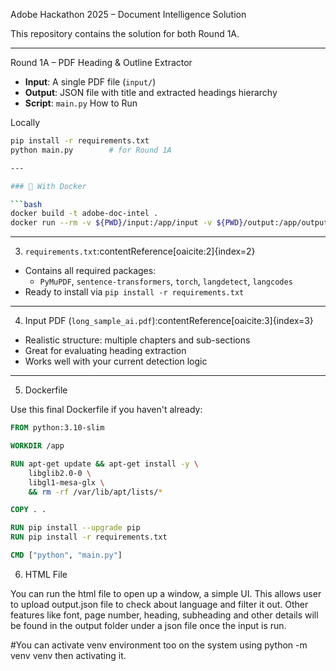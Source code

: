 Adobe Hackathon 2025 – Document Intelligence Solution

This repository contains the solution for both Round 1A.

---

Round 1A – PDF Heading & Outline Extractor

- **Input**: A single PDF file (`input/`)
- **Output**: JSON file with title and extracted headings hierarchy
- **Script**: `main.py`
  How to Run

Locally

````bash
pip install -r requirements.txt
python main.py        # for Round 1A

---

### 🐳 With Docker

```bash
docker build -t adobe-doc-intel .
docker run --rm -v ${PWD}/input:/app/input -v ${PWD}/output:/app/output adobe-doc-intel

````

---

3. `requirements.txt`:contentReference[oaicite:2]{index=2}

- Contains all required packages:
  - `PyMuPDF`, `sentence-transformers`, `torch`, `langdetect`, `langcodes`
- Ready to install via `pip install -r requirements.txt`

---

4.  Input PDF (`long_sample_ai.pdf`):contentReference[oaicite:3]{index=3}

- Realistic structure: multiple chapters and sub-sections
- Great for evaluating heading extraction
- Works well with your current detection logic

---

5. Dockerfile

Use this final Dockerfile if you haven't already:

```dockerfile
FROM python:3.10-slim

WORKDIR /app

RUN apt-get update && apt-get install -y \
    libglib2.0-0 \
    libgl1-mesa-glx \
    && rm -rf /var/lib/apt/lists/*

COPY . .

RUN pip install --upgrade pip
RUN pip install -r requirements.txt

CMD ["python", "main.py"]

```

6. HTML File

You can run the html file to open up a window, a simple UI.
This allows user to upload output.json file to check about language and filter it out.
Other features like font, page number, heading, subheading and other details will be found in the output folder under a json file once the input is run.

#You can activate venv environment too on the system using python -m venv venv
then activating it.
